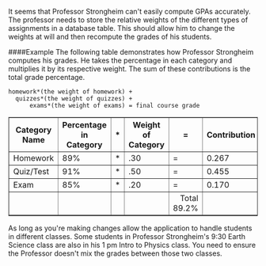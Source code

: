 <!--djw:done-->
It seems that Professor Strongheim can't easily compute GPAs accurately. The professor needs to store the relative weights of the different types of assignments in a database table. This should allow him to change the weights at will and then recompute the grades of his students.

####Example
The following table demonstrates how Professor Strongheim computes his grades. He takes the  percentage in each category and multiplies it by its respective weight. The sum of these contributions is the total grade percentage.

```
homework*(the weight of homework) + 
  quizzes*(the weight of quizzes) + 
      exams*(the weight of exams) = final course grade
```

<table border='1'>
<tr><th>Category Name</th><th>Percentage in Category</th><th>*</th><th>Weight of Category</th><th>=</th><th>Contribution</th></tr>
<tr><td>Homework</td><td>89%</td><td>*</td><td>.30</td><td>=</td><td>0.267</td></tr>
<tr><td>Quiz/Test</td><td>91%</td><td>*</td><td>.50</td><td>=</td><td>0.455</td></tr>
<tr><td>Exam</td><td>85%</td><td>*</td><td>.20</td><td>=</td><td>0.170</td></tr>
<tr><td>&nbsp;</td><td>&nbsp;</td><td>&nbsp;</td><td>&nbsp;</td><td style="text-align:right">Total 89.2%</td></tr>
</table>


As long as you're making changes allow the application to handle students in different classes. Some students in Professor Strongheim's 9:30 Earth Science class are also in his 1 pm Intro to Physics class. You need to ensure the Professor doesn't  mix the grades between those two classes.